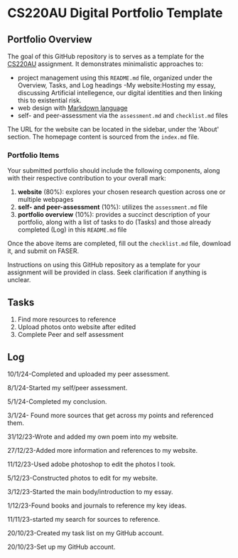 # CS220AU Digital Portfolio Template

## Portfolio Overview
The goal of this GitHub repository is to serves as a template for the [CS220AU](https://navigatingthedigitalworld.com/docs/cs220au) assignment. It demonstrates minimalistic approaches to:

- project management using this `README.md` file, organized under the Overview, Tasks, and Log headings
-My website:Hosting my essay, discussing Artificial intellegence, our digital identities and then linking this to existential risk.
- web design with [Markdown language](https://guides.github.com/features/mastering-markdown/)
- self- and peer-assessment via the `assessment.md` and `checklist.md` files

The URL for the website can be located in the sidebar, under the 'About' section. The homepage content is sourced from the `index.md` file.

### Portfolio Items
Your submitted portfolio should include the following components, along with their respective contribution to your overall mark:

1. **website** (80%): explores your chosen research question across one or multiple webpages
2. **self- and peer-assessment** (10%): utilizes the `assessment.md` file
3. **portfolio overview** (10%): provides a succinct description of your portfolio, along with a list of tasks to do (Tasks) and those already completed (Log) in this `README.md` file

Once the above items are completed, fill out the `checklist.md` file, download it, and submit on FASER.

Instructions on using this GitHub repository as a template for your assignment will be provided in class. Seek clarification if anything is unclear.

## Tasks
1. Find more resources to reference
2. Upload photos onto website after edited
3. Complete Peer and self assessment
   

## Log
10/1/24-Completed and uploaded my peer assessment.

8/1/24-Started my self/peer assessment. 

5/1/24-Completed my conclusion. 

3/1/24- Found more sources that get across my points and referenced them. 

31/12/23-Wrote and added my own poem into my website. 

27/12/23-Added more information and references to my website. 

11/12/23-Used adobe photoshop to edit the photos I took. 

5/12/23-Constructed photos to edit for my website.  

3/12/23-Started the main body/introduction to my essay.   

1/12/23-Found books and journals to reference my key ideas. 

11/11/23-started my search for sources to reference. 

20/10/23-Created my task list on my GitHub account.  

20/10/23-Set up my GitHub account. 
